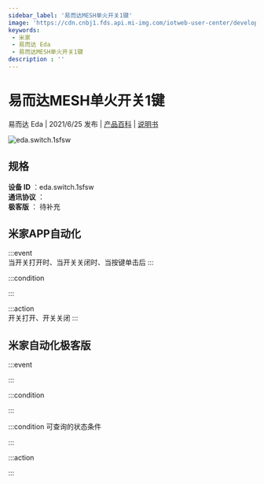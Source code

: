 ```yaml
---
sidebar_label: '易而达MESH单火开关1键'
image: 'https://cdn.cnbj1.fds.api.mi-img.com/iotweb-user-center/developer_16790700612310o4Lz5ga.png?GalaxyAccessKeyId=AKVGLQWBOVIRQ3XLEW&Expires=9223372036854775807&Signature=OPQaqC3+7nRngJWGzf5uzZ43Qfg='
keywords: 
 - 米家
 - 易而达 Eda
 - 易而达MESH单火开关1键
description : ''
---
```

# 易而达MESH单火开关1键

易而达 Eda | 2021/6/25 发布 | [产品百科](https://home.mi.com/webapp/content/baike/product/index.html?model=eda.switch.1sfsw/) | [说明书](https://home.mi.com/views/introduction.html?model=eda.switch.1sfsw&region=cn)

![eda.switch.1sfsw](https://cdn.cnbj1.fds.api.mi-img.com/iotweb-user-center/developer_16790700612310o4Lz5ga.png?GalaxyAccessKeyId=AKVGLQWBOVIRQ3XLEW&Expires=9223372036854775807&Signature=OPQaqC3+7nRngJWGzf5uzZ43Qfg=)

## 规格  
> 
**设备 ID** ：eda.switch.1sfsw  
**通讯协议** ：  
**极客版**  ： 待补充 


## 米家APP自动化  

:::event  
当开关打开时、当开关关闭时、当按键单击后
:::

:::condition  

:::

:::action   
开关打开、开关关闭
:::

## 米家自动化极客版  

:::event  

:::

:::condition  

:::

:::condition 可查询的状态条件  

:::

:::action  

:::

        
